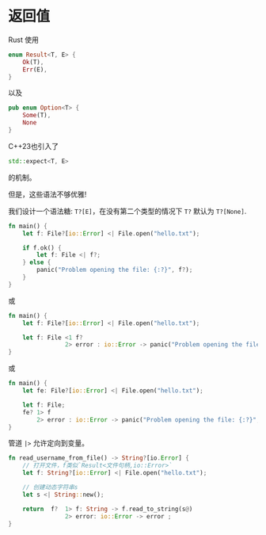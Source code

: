 # 返回值

Rust 使用
```rust
enum Result<T, E> {
    Ok(T),
    Err(E),
}
```
以及
```rust
pub enum Option<T> {
    Some(T),
    None
}
```
C++23也引入了
```cpp
std::expect<T, E>

```
的机制。

但是，这些语法不够优雅!

我们设计一个语法糖: `T?[E]`，在没有第二个类型的情况下 `T?` 默认为 `T?[None]`.

```rust
fn main() {
    let f: File?[io::Error] <| File.open("hello.txt");

    if f.ok() {
        let f: File <| f?;
    } else {
        panic("Problem opening the file: {:?}", f?);
    }
}
```
或
```rust
fn main() {
    let f: File?[io::Error] <| File.open("hello.txt");

    let f: File <1 f?
                2> error : io::Error -> panic("Problem opening the file: {:?}", error);
}
```
或
```rust
fn main() {
    let fe: File?[io::Error] <| File.open("hello.txt");

    let f: File;
    fe? 1> f
        2> error : io::Error -> panic("Problem opening the file: {:?}", error);
}
```
管道 `|>` 允许定向到变量。


```rust
fn read_username_from_file() -> String?[io.Error] {
    // 打开文件，f类似`Result<文件句柄,io::Error>`
    let f: String?[io::Error] <| File.open("hello.txt");

    // 创建动态字符串s
    let s <| String::new();

    return  f?  1> f: String -> f.read_to_string(s@)
                2> error: io::Error -> error ;
}

```
